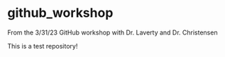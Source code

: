 # github_workshop
From the 3/31/23 GitHub workshop with Dr. Laverty and Dr. Christensen 

This is a test repository!
